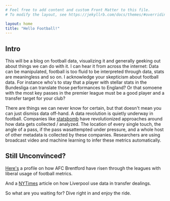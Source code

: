 ```yaml
---
# Feel free to add content and custom Front Matter to this file.
# To modify the layout, see https://jekyllrb.com/docs/themes/#overriding-theme-defaults

layout: home
title: "Hello Football!"
---
```


## Intro

This will be a blog on football data, visualizing it and generally geeking out about things we can do with it. I can hear it from across the internet: Data can be manipulated, football is too fluid to be interpreted through data, stats are meaningless and so on. I acknowledge your skepticism about football data. For instance who's to stay that a player with stellar stats in the Bundesliga can translate those performances to England? Or that somoene with the most key passes in the premier league must be a good player and a transfer target for your club?

There are things we can never know for certain, but that doesn't mean you can just dismiss data off-hand. A data revolution is quietly underway in football. Companies like <a href="https://www.statsbomb.com">statsbomb</a> have revolutionized approaches around how data gets collected / analyzed. The location of every single touch, the angle of a pass, if the pass wasattempted under pressure, and a whole host of other metadata is collected by these companies. Researchers are using broadcast video and machine learning to infer these metrics automatically.

## Still Unconvinced?

[Here's](https://twitter.com/JoePompliano/status/1400245761854652417?ref_src=twsrc%5Etfw%7Ctwcamp%5Etweetembed%7Ctwterm%5E1400245761854652417%7Ctwgr%5E%7Ctwcon%5Es1_&ref_url=) a profile on how AFC Brentford have risen through the leagues with liberal usage of football metrics.

And a [NYTimes](https://www.nytimes.com/2020/06/26/sports/soccer/liverpool-premier-league-title.html) article on how Liverpool use data in transfer dealings.

So what are you waiting for? Dive right in and enjoy the ride.
